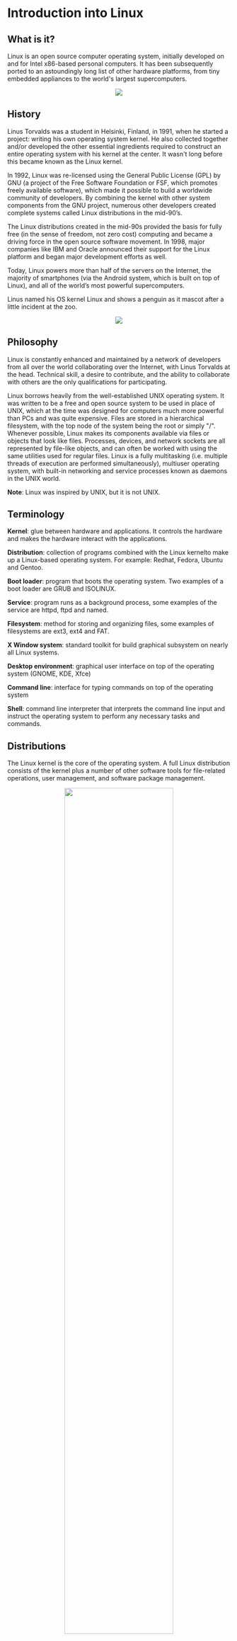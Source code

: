 # Introduction into Linux

## What is it?
Linux is an open source computer operating system, initially developed on and for Intel x86-based personal computers. It has been subsequently ported to an astoundingly long list of other hardware platforms, from tiny embedded appliances to the world's largest supercomputers.

<div align="center">
	<img src="images/linuxLogo.jpg">
</div>

## History
Linus Torvalds was a student in Helsinki, Finland, in 1991, when he started a project: writing his own operating system kernel. He also collected together and/or developed the other essential ingredients required to construct an entire operating system with his kernel at the center. It wasn't long before this became known as the Linux kernel. 

In 1992, Linux was re-licensed using the General Public License (GPL) by GNU (a project of the Free Software Foundation or FSF, which promotes freely available software), which made it possible to build a worldwide community of developers. By combining the kernel with other system components from the GNU project, numerous other developers created complete systems called Linux distributions in the mid-90’s.

The Linux distributions created in the mid-90s provided the basis for fully free (in the sense of freedom, not zero cost) computing and became a driving force in the open source software movement. In 1998, major companies like IBM and Oracle announced their support for the Linux platform and began major development efforts as well.

Today, Linux powers more than half of the servers on the Internet, the majority of smartphones (via the Android system, which is built on top of Linux), and all of the world’s most powerful supercomputers.

Linus named his OS kernel Linux and shows a penguin as it mascot after a little incident at the zoo.

<div align="center">
	<img src="images/LFS01_ch02_sectiom_01_screen05.jpg"/>
</div>

## Philosophy
Linux is constantly enhanced and maintained by a network of developers from all over the world collaborating over the Internet, with Linus Torvalds at the head. Technical skill, a desire to contribute, and the ability to collaborate with others are the only qualifications for participating.

Linux borrows heavily from the well-established UNIX operating system. It was written to be a free and open source system to be used in place of UNIX, which at the time was designed for computers much more powerful than PCs and was quite expensive. Files are stored in a hierarchical filesystem, with the top node of the system being the root or simply "/". Whenever possible, Linux makes its components available via files or objects that look like files. Processes, devices, and network sockets are all represented by file-like objects, and can often be worked with using the same utilities used for regular files. Linux is a fully multitasking (i.e. multiple threads of execution are performed simultaneously), multiuser operating system, with built-in networking and service processes known as daemons in the UNIX world.

__Note__: Linux was inspired by UNIX, but it is not UNIX.

<!-- break page -->
<div style="page-break-after: always;"></div>

## Terminology
**Kernel**: glue between hardware and applications. It controls the hardware and makes the hardware interact with the applications.

**Distribution**: collection of programs combined with the Linux kernelto make up a Linux-based operating system. For example: Redhat, Fedora, Ubuntu and Gentoo.

**Boot loader**: program that boots the operating system. Two examples of a boot loader are GRUB and ISOLINUX.

**Service**: program runs as a background process, some examples of the service are httpd, ftpd and named.

**Filesystem**: method for storing and organizing files, some examples of filesystems are ext3, ext4 and FAT.

**X Window system**: standard toolkit for build graphical subsystem on nearly all Linux systems.

**Desktop environment**: graphical user interface on top of the operating system (GNOME, KDE, Xfce)

**Command line**: interface for typing commands on top of the operating system

**Shell**: command line interpreter that interprets the command line input and instruct the operating system to perform any necessary tasks and commands.

## Distributions
The Linux kernel is the core of the operating system. A full Linux distribution consists of the kernel plus a number of other software tools for file-related operations, user management, and software package management. 

<div align="center">
	<img src="images/distroroles.png" width="70%"/>
</div>

Large organizations, such as companies and governmental institutions and other entities, tend to choose the major commercially-supported distributions from Red Hat, SUSE, and Canonical (Ubuntu).

CentOS is a popular free alternative to Red Hat Enterprise Linux (RHEL) and is often used by organizations that are comfortable operating without paid technical support. Ubuntu and Fedora are widely used by developers and are also popular in the educational realm. Scientific Linux is favored by the scientific research community for its compatibility with scientific and mathematical software packages. Both CentOS and Scientific Linux are binary-compatible with RHEL; i.e. in most cases, binary software packages will install properly across the distributions.

### Base distributions
* Debian (extends Ubuntu, Lubuntu)
* Fedora
* Suse

### Questions to ask when choosing a distributions
* What is the main function of the system (server or desktop)?
* What types of packages are important to the organization? For example, web server, word processing, etc.
* How much hard disk space is required and how much is available? For example, when installing Linux on an embedded device, space is usually constrained.
* How often are packages updated?
* How long is the support cycle for each release? For example, LTS releases have long-term support.
* Do you need kernel customization from the vendor or a third party?
* What hardware are you running on? For example, it might be X86, ARM, PPC, etc.
* Do you need long-term stability? Can you accept (or need) a more volatile cutting edge system running the latest software?

## Boot process
The Linux boot process is the procedure for initializing the system. It consists of everything that happens from when the computer power is first switched on until the user interface is fully operational. 

1. **First step - BIOS**
	* Starting an x86-based Linux system involves a number of steps. When the computer is powered on, the Basic Input/Output System (BIOS) initializes the hardware, including the screen and keyboard, and tests the main memory. This process is also called POST (Power On Self Test).

	* The BIOS software is stored on a ROM chip on the motherboard. After this, the remainder of the boot process is controlled by the operating system (OS).

1. **Master Boot Record (MBR) and Boot Loader**
	* Master Boot Record Once the POST is completed, the system control passes from the BIOS to the boot loader. The boot loader is usually stored on one of the hard disks in the system, either in the boot sector (for traditional BIOS/MBR systems) or the EFI partition (for more recent (Unified) Extensible Firmware Interface or EFI/UEFI systems). For Linux exists many bootloaders as GRUB, ISOLINUX or DAS.

1. **Load kernel**
	* The boot loader loads the selected kernel image and passes control to it. Kernels are almost always compressed, so its first job is to uncompress itself. After this, it will check and analyze the system hardware and initialize any hardware device drivers built into the kernel.


1. **Init RAM disk**
	* The initramfs filesystem image contains programs and binary files that perform all actions needed to mount the proper root filesystem, like providing kernel functionality for the needed filesystem and device drivers.

3. **Text mode login**
	* Near the end of the boot process, init starts a number of text-mode login prompts. These enable you to type your username, followed by your password, and to eventually get a command shell. However, if you are running a system with a graphical login interface, you will not see these at first.

<div align="center">
	<img src="images/linuxKernel.jpg"/>
</div>

## Linux filesystems
A filesystem is a method of storing/finding files on a hard disk (usually in a partition). 

Think of a refrigerator that has multiple shelves that can be used for storing various items. These shelves help you organize the grocery items by shape, size, type, etc. The same concept applies to a filesystem, which is the embodiment of a method of storing and organizing arbitrary collections of data in a human-usable form.

**Filesystems supported by Linux:**

* Conventional disk filesystems: ext2, ext3, ext4, XFS, Btrfs, JFS, NTFS, etc.
* Flash storage filesystems: ubifs, JFFS2, YAFFS, etc.
* Database filesystems
* Special purpose filesystems: procfs, sysfs, tmpfs, squashfs, debugfs, etc.

### The Filesystem Hierarchy Standard

Linux systems store their important files according to a standard layout called the Filesystem Hierarchy Standard (FHS), which has long been maintained by The Linux Foundation. Having a standard is designed to ensure that users, administrators, and developers can move between distributions without having to re-learn how the system is organized.

Linux uses the ‘/’ character to separate paths (unlike Windows, which uses ‘\’), and does not have drive letters. Multiple drives and/or partitions are mounted as directories in the single filesystem.

**Home**: each user has a home directory, usually placed under /home. Home directory contains some configuration files as .bash_profile for setting shell before login, .vimrc file for configure application Vim and etc.

**Bin**: directory contains executable binaries, essential commands used to boot the system or in single-user mode, and essential commands required by all system users, such as: ps, ls, grep.

**Sbin**: directory is intended for essential binaries related to system administration, such as fsck and shutdown.

**Proc**: directory contains virtual files(files exist only in memory) viewing configuration information.It does not contain real files, but runtime system information (e.g. system memory, devices mounted, hardware configuration, etc). Some important files in /proc are: cpuinfo, interrupts, meminfo, mounts, partitions, version.

**Dev**: directory contains device nodes, a type of pseudo-file used by most hardware devices, except for network devices.

**Var**: directory contains files represent log files, database, print queues and temporary folder. Temporary folder is deleted after reboot system.

**Etc**: directory is the home for system configuration files. It contains no binary programs, although there are some executable scripts. For example /etc/network, /etc/group or /etc/passwd.

**Boot**: directory contains the few essential files needed to boot the system.

**Lib** folder contains libraries (common code shared by applications and needed for them to run) for the essential programs in /bin and /sbin.

**Media**: directory is compose from removable devices as USB disks, CDs or DVDs.

**Usr**: directory tree contains theoretically non-essential programs and scripts added to system by users.

**Tmp**: temporary files; on some distributions erased across a reboot and/or may actually be a ramdisk in memory.

<div align="center">
	<img src="images/dirtree.jpg" width="70%"/>
</div>

## Terminal
Linux system administrators spend a significant amount of their time at a command line prompt. They often automate and troubleshoot tasks in this text environment. There is a saying, "graphical user interfaces make easy tasks easier, while command line interfaces make difficult tasks possible". Linux relies heavily on the abundance of command line tools. 

The command line interface provides the following advantages:

* No GUI overhead is incurred.
* Virtually any and every task can be accomplished while sitting at the command line.
* You can implement scripts for often-used (or easy-to-forget) tasks and series of procedures.
* You can sign into remote machines anywhere on the Internet.
* You can initiate graphical applications directly from the command line instead of hunting through menus.
* While graphical tools may vary among Linux distributions, the command line interface does not.

Most input lines entered at the shell prompt have three basic elements:

* Command
* Options
* Arguments

The command is the name of the program you are executing. It may be followed by one or more options (or switches) that modify what the command may do. Options usually start with one or two dashes, for example, -p or --print, in order to differentiate them from arguments, which represent what the command operates on.

However, plenty of commands have no options, no arguments, or neither. In addition, other elements (such as setting environment variables) can also appear on the command line when launching a task.

**Terminal emulator**

A terminal emulator program emulates (simulates) a standalone terminal within a window on the desktop. By this, we mean it behaves essentially as if you were logging into the machine at a pure text terminal with no running graphical interface. Most terminal emulator programs support multiple terminal sessions by opening additional tabs or windows.

**Virtual terminals**

Virtual Terminals (VT) are console sessions that use the entire display and keyboard outside of a graphical environment. Such terminals are considered "virtual" because, although there can be multiple active terminals, only one terminal remains visible at a time. A VT is not quite the same as a command line terminal window; you can have many of those visible at once on a graphical desktop.

To switch between VTs, press CTRL-ALT-function key for the VT. For example, press CTRL-ALT-F6 for VT 6. Actually, you only have to press the ALT-F6 key combination if you are in a VT and want to switch to another VT.

**Sudo**

The user with administrative (admin) privileges when required. sudo allows users to run programs using the security privileges of another user, generally root (superuser). The functionality of sudo is similar to that of run as in Windows.

## Linux commands for file system management

### ls
By default, list the contents of the current directory. If you provide it a path, it will list the contents of that. Useful options to know are -l and -a, a long list format with more information and show hidden (dot) files, respectively.

```
ls -a			# list all files including hidden file starting with '.'
ls -d 			# list directories - with ' */'
ls -l			# list with long format - show permissions
ls -la			# list long format including hidden files
ls -lh			# list long format with readable file size

ls --colored	# colored list [=always/never/auto]
ls -R			# list recursively directory tree
ls -S			# sort by file size
ls -t			# sort by time & date
ls -X			# sort by extension name
```

### cat
If given a single file, prints its contents to the standard output. If you give it more than one file, it will concatenate them, and you can then redirect the output into a new file. Potentially useful is the -n option, which numbers the lines.

```
cat file.txt			# display contents of file
cat file1 file2			# view contents of multiple files in terminal
cat file.txt | less		# display contents of file gradually
cat > myFile.txt		# create a file with cat command
cat -n file.txt			# display line numbers in file

cat -T file.txt			# display tab separated lines in file
cat file1 > file2		# write content of file1 into file2
cat file1 >> file2		# appends content of file1 at end of file2
cat file1 file2 > file3	# redirecting multiple files contain in a single file
cat file1 file2 | sort > file3	# sorting contents of multiple files in a single file
```

### cd
Allows you to go from current directory to specified directory. Calling it without arguments returns you to your home directory. Calling it with two dots (cd ..) returns you to a directory “above” the current one, while calling it with a dash (cd -) returns you to the previous directory, regardless of where it’s located relative to the current one.

```
cd Documents				# change destination into directory Documents defined by relative path
cd home/user01/Documents	# change destination into directory Documents defined by absolute path 
cd ~ 						# change destination into user home directory
cd /						# change destination into root directory
```

### pwd
Prints your current directory. Useful if your prompt doesn’t contain this information, and especially useful in BASH programming for obtaining a reference to the directory in which you’re executing the code.

```
pwd		# print your current working directory
pwd -L	# print working directory from environment even if it contains symlinks
pwd -I	# print actual physical current working directory by resolving all symbolic links.
```

### mkdir
Create new directories. The most handy switch is -p, which creates the entire specified structure if it doesn’t exist already.

```
mkdir dogs					# create directory with name dogs in current directory
mkdir -p dir1/dir2/dir3		# parent directories (if non-existent) are created
```


### file
Tells you the type of a file. Since files in Linux aren’t under obligation to have extensions for the system to work (not that having extensions always helps), sometimes it’s hard for the user to know what type of file something is, and this little utility solves that problem.

```
file notes.txt				# determine file type
file note1.txt note2.txt	# determine type of multiple files
```

### cp
Copies files and directories. Since it doesn’t copy directories recursively by default, remember to use -r or -a. The latter preserves mode, ownership and time stamp info in addition to recursively copying.

```
cp main.c bak						# copy single file main.c to destination directory bak
cp main.c def.h /home/usr/rapid/	# copy 2 files main.c and def.h to directory rapid
cp *.c bak							# copy all C files in current directory to subdirectory bak
cp src /home/usr/rapid/				# copy directory src to directory rapid
cp -R dev bak						# copy all files and directories in dev recursively to directory bak
cp -f test.c bak					# force file copy
```

### mv
Moves or renames files and directories. Essentially, moving and renaming is one operation – renaming is just “moving” a single file to the same place under a different name.

```
mv names.txt fullnames.txt			# rename file name.txt onto fullnames.txt
mv -i names.txt fullnames.txt		# rename file, but prompts before overwriting
mv -n names.txt fullnames.txt		# rename file, but not overwrite an existing file
```

### rm
Stands for ‘remove‘ as the name suggests rm command is used to delete or remove files and directory in UNIX like operating system. If you are new to Linux then you should be very careful while running rm command because once you delete the files then you can not recover the contents of files and directory. Though there are some tools and commands through which deleted files can be recovered but for that you need expert skills.

```
rm linuxstufff.log		# delete the file
rm -i notes.txt			# delete files interactively
rm -d appdata/			# delete a empty directory
rm -r dbstore/			# deleting a directory recursively
rm -ri dbstore/			# delete the files and sub-directories interactively
rm -f tech.txt 			# deleting files forcefully
rm -f log{1..5}.txt		# delete files by reqular expression
rm -rf dbstore/			# deleting a directory recursively and forcefully
```

### ln
Creates hard or symbolic links between files. 

__Soft Link__:
Linux OS recognizes the data part of this special file as a reference to another file path. The data in the original file can be accessed through the special file, which is called as Soft Link.

__Hard Link__:
With Hard Link, more than one file name reference the same inode number. Once you create a directory, you would see the hidden directories “.” and “..” . In this, “.” directory is hard linked to the current directory and the “..” is hard linked to the parent directory.

```
ln -s /home/chris/src/library.so library.so		# create a symbolic link for a File
ln -s /home/chris/obj objects					# create a symbolic link for a directory
ln src_original.txt dst_link.txt				# create hard link for files
```


### chmod
Change user permissions. This refers to viewing, writing and executing files. A normal user may change permissions for files he owns. Permissions are defined in order "user", "group", and "other".

*	4 stands for "read",
*	2 stands for "write",
* 	1 stands for "execute"
*	0 stands for "no permission."

```
chmod 754 myfile		# set permission on myFile
```

__Note__: Here the digits 7, 5, and 4 each individually represent the permissions for the user, group, and others, each digit is a combination of the numbers 4, 2, 1, and 0.


### chown
The concept of owner and groups for files is fundamental to Linux. Every file is associated with an owner and a group. You can use chown and chgrp commands to change the owner or the group of a particular file or directory.

```
chown root tmpfile					# change the owner of a file
chown :friends tmpfile				# change the group of a file
chown himanshu:friends tmpfile		# change both owner and the group
```


### find
Search the filesystem for files or directories. Find is a very versatile and powerful command, not only because of its searching capabilities, but also because it allows you to execute arbitrary commands on matching (or non-matching, even) files.

```
find . -name file.txt			# find files using name in current directory
find /home -name tecmint.txt	# Find Files Under Home Directory
find /home -iname tecmint.txt	# Find Files Using Name and Ignoring Case
find / -type d -name Tecmint	# Find Directories Using Name
find . -type f -name "*.php"	# Find all PHP Files in Directory
```


### locate
Unlike find, locate searches the updatedb database for file name patterns. This database contains a snapshot of the filesystem. This makes locate very fast, but also unreliable – it cannot tell whether anything changed since the last snapshot.

```
locale file.txt			# find file in precomputed database files
locale -i "file.txt"	# find file by ignore case sensitive in precomputer database
locale "*.html" -n 20	# find just 20 result from your query
locale "*.html" -c		# display the number of matching entries
```

### du
Show file or directory size. Among the more useful options are -h, which converts the reported sizes into a more human-friendly format, -s which gives only a summary instead of the whole listing, and -d which controls the depth of directory recursion.

```
du -sh file.txt	# displays disk usage file.txt with human readable values (KB, MB, GB) 
du -ah			# displays disk usage of all files and folder in current directory
du -cah 		# displays disk usage of all files and folder in current directory with grand total disk space at the last line
```

### df
Show disk usage. The default output is good enough – it lists every filesystem, reports its size and the amount of used and available space – but you might want to tack on -h, which once again provides a more human-friendly report.

```
df -h 	# displays disk usage on all mounted volumes with human readable values (KB, MB, GB)
```

### dd
The dd command copies a file, converting the format of the data in the process, according to the operands specified. Its power comes from the flexibility – you can tell it the exact block size, it can copy around corrupted data, and it isn’t picky about devices – if you want to overwrite your hard drive with zeroes straight from /dev/zero, you’re welcome to do it. It’s also commonly used for creating live USB sticks from hybrid ISO images.

```
dd if=/dev/sda of=~/disk1.img		# Create a ISO disc image from the CD in the computer
dd if=/dev/sda of=~/disk1.img		# Create an img file of the /dev/sda hard drive
dd if=disk1.img of=/dev/sda			# Restore backup image onto hard drive sda
dd if=/dev/zero of=/dev/sdX bs=1M	# securely erase a hard drive with zeroes
```


### mount / unmount
This pair takes care of mounting and unmounting filesystems. This can range from USB sticks to ISO images. Usually only root has mounting privileges.

```
mount /dev/sda5 /home/xp 		#	mount sda5 drive on directory xp
umount /home/xp		          #	unmount drive sda5 from directory xp
```

## Linux commands for text processing

### more and less
These two similar utilities allow you to view text chunked into screenfuls. Imagine a very long output from some command. Perhaps you called cat on a file and your terminal emulator took a few seconds to scroll all the text. Well, if you pipe it into one of these, you can now scroll it at your leisure. Less is newer and offers more options, so there is no reason to use more.

### head and tail
Another pair, but here both halves have their uses. Head outputs a number of the first (“head”) lines of a file, while tail outputs a number of last (“tail”) lines of a file. The default number is ten, but this can be controlled via the -n option. Another useful switch is -f, which is short for “follow”, which continually outputs any appended lines – so, for instance, if you wanted to monitor a log file instead of constantly opening and closing it, you could use “tail -f /path/to/logfile”.

### grep
Grep, like all good Unix tools, does one thing, but does it well. It searches text for patterns. By default it looks at standard input, but you can specify files to be searched. A pattern can be a normal string or a regular expression. It can print out matching or non-matching lines, and their context. Every time you run a command which spews a lot of information you don’t need, pipe it into grep and let it do its magic.

### sort
Sorts lines of text by various criteria. Among the more useful, there’s -n, which sorts by the numeric value of a string, and -r, which reverses the output. An example of where this might come in handy is sorting du output – for example, if you wanted to see the files sorted in descending order according to size, you’d combine the two options.

### wc
The command line word counting utility. And line counting. And byte counting. And character counting.

### diff
Shows the difference between two files via line by line comparison. It only shows altered lines, abbreviating changed as c, deleted as d and added as a.

## Linux commands for process management

### kill / xkill / pkill / killall
All of these serve to “kill” a process, ie terminate it. The difference is what they accept as input. Kill wants the process ID, xkill allows you to click a window to close it, while killall and pkill accept the name of a process, but have somewhat different options and subtly different behavior. Note these do not belong to the same package, and xkill especially is not likely to be installed by default. We advise you to rectify that for your own convenience.

### ps / pgrep
As mentioned, kill needs the process ID. One way to obtain this is by using ps, which prints information about the currently active processes. The default output is not hugely useful, so stick an -e there to see information about every process on the system. This is only a snapshot, it will not update, see top for that. The pgrep command works in the following manner: you give it a process name, it gives you the process ID. Partial matches count, so be careful.

### top / htop
These two are similar, both display processes, and can be thought of as console system monitors. We recommend you install htop the first chance you get if your distribution doesn’t ship it by default, as it’s a much improved version of top. For starters, it’s not merely a viewer – it allows you to control processes via its user-friendly console GUI interface.

### time
Time a process. Think of it as a stopwatch for program execution. Useful if you’re curious how much slower is your homework implementation of a sorting algorithm compared to the built-in one. Contrary to what you might expect based on the name, it doesn’t tell you the time. See date for that.

## Linux commands for BASH and user environment

### su / sudo
Su and sudo are two ways of accomplishing the same thing – running a command as another user. Depending on what your distribution is, you’ve likely seen only one or the other, but both are serviceable. The difference is that su switches you to a different user, while sudo only runs the command with another user’s privileges.

### date
Unlike time, date does exactly what you’d expect it – it prints out the date (and time) to the standard output. The output itself can be formatted to your specification, and it takes everything from the usual stuff like year, month, day,
12 or 24 hour format to nanoseconds and the ISO week number. For example, date +”%j %V” would give you the day of the year followed by the ISO week number.

### alias
This commands creates or changes aliases to other commands. What this means is, you can give names to new commands (or groupings of commands) or “rename” existing ones. It’s very handy for abbreviating long strings of commands you find yourself using often, or giving more memorable names to things you don’t use that often and have problems memorizing.

### uname
Outputs some basic system information. By itself, it won’t give you anything very useful (“Linux”), but call it with -a, and it will provide kernel information, as well as tell you the hostname and processor architecture.

### uptime

Tells you how long has the system been running. Not exactly essential information, but good for bragging rights and the occasional compute-things-relative-to-how-long-I’ve-been-at-the-computer situation.

### sleep

You might be wondering why or how would this ever be useful, but even outside BASH scripts, it has its uses: for example, if you’d like to shutdown the computer after a certain period of time, or even as a makeshift alarm.

## Linux commands for user management

### useradd, userdel, usermod
These commands allow you do add, delete and modify user accounts. It’s not very likely you’ll be using these often, especially if you’re the sole user of your system, and even if not, you might opt for doing this via a GUI, but it’s good to know what they do and that they’re there in case you suddenly need them.

### passwd
This command enables you to change your user account password. As root, you can reset normal user passwords, though you cannot view them. It’s a good security practice to change your password every so often.

## Linux commands for help / documentation

### man / whatis
The man command brings up the manual for a particular command. Most command line applications come with a man page. Whatis provides a one line summary lifted from the relevant sections of the manual. What are sections of the manual? See for yourself with “man man”.

### whereis
Tells you where an executable binary files lives, provided it’s in your path. It can also find its manual page and source code, provided they are present.

## Linux commands for network

### ip
If the list of network related commands seems awfully short, you’re probably not acquainted with ip. In short, the net-utils package which contains ipconfig, netstat and others has been deprecated in favor of the iproute2 package. It provides the ip command, which replaces ipconfig, netstat, route, etc. You could view it as a Swiss Army knife of networking, or a unwanted mess, but either way, it’s the future.

### ping
Pings are ICMP ECHO_REQUEST datagrams, but that’s not important. The important thing is that the ping utility is a useful diagnostic tool. It allows you to quickly test if you’re connected to your router or the Internet, and gives some indication of the quality of that connection.

### wget
Wget is a command line utility that can capably handle the following types of downloads: Large file downloads, Recursive downloads, where a web page refers to other web pages and all are downloaded at once, Password-required downloads or Multiple file downloads.

### curl
Besides downloading, you may want to obtain information about a URL, such as the source code being used. curl can be used from the command line or a script to read such information. curl also allows you to save the contents of a web page to a file, as does wget.

### traceroute
Print the route packets take to network host. The Internet is a large and complex aggregation of network hardware, connected together by gateways.  Tracking the route one's packets follow (or finding the miscreant gateway that's discarding your packets) can be difficult.  traceroute utilizes the IP protocol `time to live' field and attempts to elicit an ICMP TIME_EXCEEDED response from each gateway along
the path to some host. The only mandatory parameter is the destination host name or IP number.

## Package management system
The core parts of a Linux distribution and most of its add-on software are installed via the Package Management System. Each package contains the files and other instructions needed to make one software component work on the system. Packages can depend on each other. For example, a package for a web-based application written in PHP can depend on the PHP package.

In most Linux distributions have two levels of package management system. Low-level tool (such as dpkg or rpm) takes care of the details of unpacking individual packages, running scripts, getting the software installed correctly, while a high-level tool (such as apt-get, yum, or zypper) works with groups of packages, downloads packages from the vendor, and figures out dependencies. Most of the time users need work only with the high-level tool, which will take care of calling the low-level tool as needed.


**apt**

Advanced packaging tool is the package management system that manages software on Debian-based systems.

```
apt-cache search python     # search available programs with substring python
apt-get install python      # install program python
apt-get remove python       # uninstall program python
apt-get list				# show installed packages on your system
apt-get update              # update your repository with reference on software
apt-get upgrade				# upgrade operation system onto new version
```
**yum**

Yellowdog Updater Modified is the package management system used for RPM compatible Linux as Fedora.

```
yum search python       # search available programs with substring python
yum install python      # install program python
yum remove python       # uninstall program python
yum list				# show installed packages on your system
yum update              # update your repository with reference on software
```

**zypper**

Zypper is the package management system used for openSUSE distributions.

```
zypper search python       # search available programs with substring python
zypper install python      # install program python
zypper remove python       # uninstall program python
zypper list				   # show installed packages on your system
zypper update              # update your repository with reference on software
```

## Streams
TO-DO

## Process
TO-DO

## Text editor
TO-DO

## User environment
TO-DO








